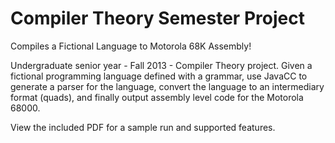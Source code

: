 # Compiler Theory Semester Project
Compiles a Fictional Language to Motorola 68K Assembly!

Undergraduate senior year - Fall 2013 - Compiler Theory project. Given a fictional programming language defined with a grammar, use JavaCC to generate a parser for the language, convert the language to an intermediary format (quads), and finally output assembly level code for the Motorola 68000. 

View the included PDF for a sample run and supported features.
